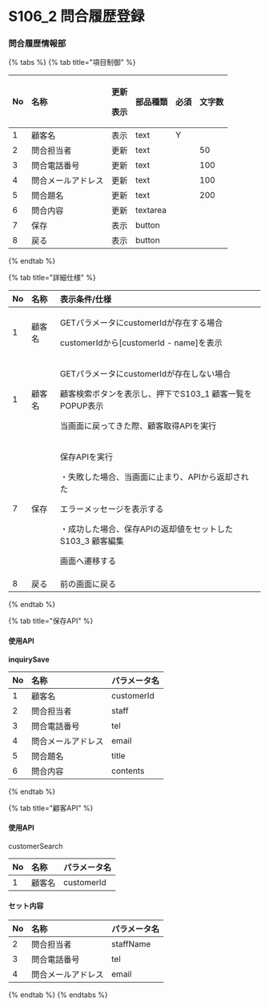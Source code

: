 # S106\_2 問合履歴登録

### 問合履歴情報部

{% tabs %}
{% tab title="項目制御" %}
<table>
  <thead>
    <tr>
      <th style="text-align:left">No</th>
      <th style="text-align:left">名称</th>
      <th style="text-align:left">
        <p>更新</p>
        <p>表示</p>
      </th>
      <th style="text-align:left">部品種類</th>
      <th style="text-align:left">必須</th>
      <th style="text-align:left">文字数</th>
    </tr>
  </thead>
  <tbody>
    <tr>
      <td style="text-align:left">1</td>
      <td style="text-align:left">顧客名</td>
      <td style="text-align:left">表示</td>
      <td style="text-align:left">text</td>
      <td style="text-align:left">Y</td>
      <td style="text-align:left"></td>
    </tr>
    <tr>
      <td style="text-align:left">2</td>
      <td style="text-align:left">問合担当者</td>
      <td style="text-align:left">更新</td>
      <td style="text-align:left">text</td>
      <td style="text-align:left"></td>
      <td style="text-align:left">50</td>
    </tr>
    <tr>
      <td style="text-align:left">3</td>
      <td style="text-align:left">問合電話番号</td>
      <td style="text-align:left">更新</td>
      <td style="text-align:left">text</td>
      <td style="text-align:left"></td>
      <td style="text-align:left">100</td>
    </tr>
    <tr>
      <td style="text-align:left">4</td>
      <td style="text-align:left">問合メールアドレス</td>
      <td style="text-align:left">更新</td>
      <td style="text-align:left">text</td>
      <td style="text-align:left"></td>
      <td style="text-align:left">100</td>
    </tr>
    <tr>
      <td style="text-align:left">5</td>
      <td style="text-align:left">問合題名</td>
      <td style="text-align:left">更新</td>
      <td style="text-align:left">text</td>
      <td style="text-align:left"></td>
      <td style="text-align:left">200</td>
    </tr>
    <tr>
      <td style="text-align:left">6</td>
      <td style="text-align:left">問合内容</td>
      <td style="text-align:left">更新</td>
      <td style="text-align:left">textarea</td>
      <td style="text-align:left"></td>
      <td style="text-align:left"></td>
    </tr>
    <tr>
      <td style="text-align:left">7</td>
      <td style="text-align:left">保存</td>
      <td style="text-align:left">表示</td>
      <td style="text-align:left">button</td>
      <td style="text-align:left"></td>
      <td style="text-align:left"></td>
    </tr>
    <tr>
      <td style="text-align:left">8</td>
      <td style="text-align:left">戻る</td>
      <td style="text-align:left">表示</td>
      <td style="text-align:left">button</td>
      <td style="text-align:left"></td>
      <td style="text-align:left"></td>
    </tr>
  </tbody>
</table>
{% endtab %}

{% tab title="詳細仕様" %}
<table>
  <thead>
    <tr>
      <th style="text-align:left">No</th>
      <th style="text-align:left">名称</th>
      <th style="text-align:left">表示条件/仕様</th>
    </tr>
  </thead>
  <tbody>
    <tr>
      <td style="text-align:left">1</td>
      <td style="text-align:left">顧客名</td>
      <td style="text-align:left">
        <p>GETパラメータにcustomerIdが存在する場合</p>
        <p>customerIdから[customerId - name]を表示</p>
      </td>
    </tr>
    <tr>
      <td style="text-align:left">1</td>
      <td style="text-align:left">顧客名</td>
      <td style="text-align:left">
        <p>GETパラメータにcustomerIdが存在しない場合</p>
        <p>顧客検索ボタンを表示し、押下でS103_1 顧客一覧をPOPUP表示</p>
        <p>当画面に戻ってきた際、顧客取得APIを実行</p>
      </td>
    </tr>
    <tr>
      <td style="text-align:left">7</td>
      <td style="text-align:left">保存</td>
      <td style="text-align:left">
        <p>保存APIを実行</p>
        <p>・失敗した場合、当画面に止まり、APIから返却された</p>
        <p>エラーメッセージを表示する</p>
        <p>・成功した場合、保存APIの返却値をセットしたS103_3 顧客編集</p>
        <p>画面へ遷移する</p>
      </td>
    </tr>
    <tr>
      <td style="text-align:left">8</td>
      <td style="text-align:left">戻る</td>
      <td style="text-align:left">前の画面に戻る</td>
    </tr>
  </tbody>
</table>
{% endtab %}

{% tab title="保存API" %}
#### 使用API

**inquirySave**

| **No** | 名称 | パラメータ名 |
| :--- | :--- | :--- |
| 1 | 顧客名 | customerId |
| 2 | 問合担当者 | staff |
| 3 | 問合電話番号 | tel |
| 4 | 問合メールアドレス | email |
| 5 | 問合題名 | title |
| 6 | 問合内容 | contents |
{% endtab %}

{% tab title="顧客API" %}
#### 使用API

customerSearch

| No | 名称 | パラメータ名 |
| :--- | :--- | :--- |
| 1 | 顧客名 | customerId |

#### セット内容

| No | 名称 | パラメータ名 |
| :--- | :--- | :--- |
| 2 | 問合担当者 | staffName |
| 3 | 問合電話番号 | tel |
| 4 | 問合メールアドレス | email |
{% endtab %}
{% endtabs %}


